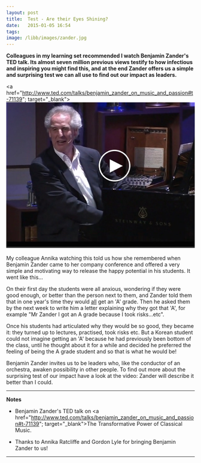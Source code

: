 ```yaml
---
layout: post
title:  Test - Are their Eyes Shining?
date:   2015-01-05 16:54
tags: 
image: /libb/images/zander.jpg
---
```


**Colleagues in my learning set recommended I watch Benjamin Zander's TED talk. Its almost seven million previous views testify to how infectious and inspiring you might find this, and at the end Zander offers us a simple and surprising test we can all use to find out our impact as leaders.**

<a href="http://www.ted.com/talks/benjamin_zander_on_music_and_passion#t-71139"; target="_blank">![](/libb/images/zander.jpg)</a>

My colleague Annika watching this told us how she remembered when Benjamin Zander came to her company conference and offered a very simple and motivating way to release the happy potential in his students. It went like this...

On their first day the students were all anxious, wondering if they were good enough, or better than the person next to them, and Zander told them that in one year's time they would <u>all</u> get an 'A' grade. Then he asked them by the next week to write him a letter explaining why they got that 'A', for example "Mr Zander I got an A grade because I took risks...etc".

Once his students had articulated why they would be so good, they became it: they turned up to lectures, practised, took risks etc. But a Korean student could not imagine getting an 'A' because he had previously been bottom of the class, until he thought about it for a while and decided he preferred the feeling of being the A grade student and so that is what he would be!

Benjamin Zander invites us to be leaders who, like the conductor of an orchestra, awaken possibility in other people. To find out more about the surprising test of our impact have a look at the video: Zander will describe it better than I could.

__________________

<b>Notes</b>

* Benjamin Zander's TED talk on <a href="http://www.ted.com/talks/benjamin_zander_on_music_and_passion#t-71139"; target="_blank">The Transformative Power of Classical Music</a>.

* Thanks to Annika Ratcliffe and Gordon Lyle for bringing Benjamin Zander to us!
__________________

